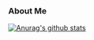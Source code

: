 ### About Me
[![Anurag's github stats](https://github-readme-stats.vercel.app/api?username=anuraghazra)](https://github.com/anuraghazra/github-readme-stats)


<!--
**franciscoribeiro2003/franciscoribeiro2003** is a ✨ _special_ ✨ repository because its `README.md` (this file) appears on your GitHub profile.

Here are some ideas to get you started:

